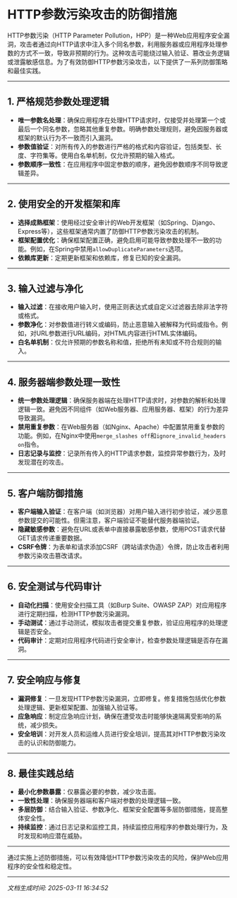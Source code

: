 # HTTP参数污染攻击的防御措施

HTTP参数污染（HTTP Parameter Pollution，HPP）是一种Web应用程序安全漏洞，攻击者通过向HTTP请求中注入多个同名参数，利用服务器或应用程序处理参数的方式不一致，导致非预期的行为。这种攻击可能绕过输入验证、篡改业务逻辑或泄露敏感信息。为了有效防御HTTP参数污染攻击，以下提供了一系列防御策略和最佳实践。

---

## 1. **严格规范参数处理逻辑**
   - **唯一参数名处理**：确保应用程序在处理HTTP请求时，仅接受并处理第一个或最后一个同名参数，忽略其他重复参数。明确参数处理规则，避免因服务器或框架的默认行为不一致而引入漏洞。
   - **参数值验证**：对所有传入的参数进行严格的格式和内容验证，包括类型、长度、字符集等。使用白名单机制，仅允许预期的输入格式。
   - **参数顺序一致性**：在应用程序中固定参数的顺序，避免因参数顺序不同导致逻辑差异。

---

## 2. **使用安全的开发框架和库**
   - **选择成熟框架**：使用经过安全审计的Web开发框架（如Spring、Django、Express等），这些框架通常内置了防御HTTP参数污染攻击的机制。
   - **框架配置优化**：确保框架配置正确，避免启用可能导致参数处理不一致的功能。例如，在Spring中禁用`allowDuplicateParameters`选项。
   - **依赖库更新**：定期更新框架和依赖库，修复已知的安全漏洞。

---

## 3. **输入过滤与净化**
   - **输入过滤**：在接收用户输入时，使用正则表达式或自定义过滤器去除非法字符或格式。
   - **参数净化**：对参数值进行转义或编码，防止恶意输入被解释为代码或指令。例如，对URL参数进行URL编码，对HTML内容进行HTML实体编码。
   - **白名单机制**：仅允许预期的参数名称和值，拒绝所有未知或不符合规则的输入。

---

## 4. **服务器端参数处理一致性**
   - **统一参数处理逻辑**：确保服务器端在处理HTTP请求时，对参数的解析和处理逻辑一致。避免因不同组件（如Web服务器、应用服务器、框架）的行为差异导致漏洞。
   - **禁用重复参数**：在Web服务器（如Nginx、Apache）中配置禁用重复参数的功能。例如，在Nginx中使用`merge_slashes off`和`ignore_invalid_headers on`指令。
   - **日志记录与监控**：记录所有传入的HTTP请求参数，监控异常参数行为，及时发现潜在的攻击。

---

## 5. **客户端防御措施**
   - **客户端输入验证**：在客户端（如浏览器）对用户输入进行初步验证，减少恶意参数提交的可能性。但需注意，客户端验证不能替代服务器端验证。
   - **隐藏敏感参数**：避免在URL或表单中直接暴露敏感参数，使用POST请求代替GET请求传递重要数据。
   - **CSRF令牌**：为表单和请求添加CSRF（跨站请求伪造）令牌，防止攻击者利用参数污染攻击篡改请求。

---

## 6. **安全测试与代码审计**
   - **自动化扫描**：使用安全扫描工具（如Burp Suite、OWASP ZAP）对应用程序进行定期扫描，检测HTTP参数污染漏洞。
   - **手动测试**：通过手动测试，模拟攻击者提交重复参数，验证应用程序的处理逻辑是否安全。
   - **代码审计**：定期对应用程序代码进行安全审计，检查参数处理逻辑是否存在漏洞。

---

## 7. **安全响应与修复**
   - **漏洞修复**：一旦发现HTTP参数污染漏洞，立即修复。修复措施包括优化参数处理逻辑、更新框架配置、加强输入验证等。
   - **应急响应**：制定应急响应计划，确保在遭受攻击时能够快速隔离受影响的系统，减少损失。
   - **安全培训**：对开发人员和运维人员进行安全培训，提高其对HTTP参数污染攻击的认识和防御能力。

---

## 8. **最佳实践总结**
   - **最小化参数暴露**：仅暴露必要的参数，减少攻击面。
   - **一致性处理**：确保服务器端和客户端对参数的处理逻辑一致。
   - **多层防御**：结合输入验证、参数净化、框架安全配置等多层防御措施，提高整体安全性。
   - **持续监控**：通过日志记录和监控工具，持续监控应用程序的参数处理行为，及时发现和响应潜在威胁。

---

通过实施上述防御措施，可以有效降低HTTP参数污染攻击的风险，保护Web应用程序的安全性和稳定性。

---

*文档生成时间: 2025-03-11 16:34:52*
